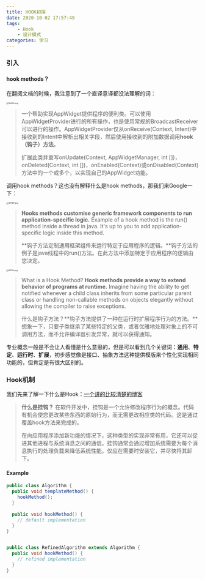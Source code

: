 ```yaml
---
title: HOOK初探
date: 2020-10-02 17:57:49
tags:
	- Hook
	- 设计模式
categories: 学习
---
```


### 引入

#### hook methods？

在翻阅文档的时候，我注意到了一个直译意译都没法理解的词：

<img src="https://s1.ax1x.com/2020/10/02/0lwfNn.png" alt="0lwfNn.png" style="zoom:33%;" />

>一个帮助实现AppWidget提供程序的便利类。可以使用AppWidgetProvider进行的所有操作，也是使用常规的BroadcastReceiver可以进行的操作。AppWidgetProvider仅从onReceive(Context, Intent)中接收到的Intent中解析出相关字段，然后使用接收到的附加数据调用**hook（钩子）方法**。
>
>扩展此类并重写onUpdate(Context, AppWidgetManager, int [])，onDeleted(Context, int [])，onEnabled(Context)或onDisabled(Context)方法中的一个或多个，以实现自己的AppWidget功能。

<!--more-->

调用hook methods？这也没有解释什么是hook methods，那我们来Google一下：

<img src="https://s1.ax1x.com/2020/10/02/0l0HRP.png" alt="0l0HRP.png" style="zoom:33%;" />

>**Hooks methods customise generic framework components to run application-specific logic.** Example of a hook method is the run() method inside a thread in java. It's up to you to add application-specific logic inside this method.
>
>**钩子方法定制通用框架组件来运行特定于应用程序的逻辑。**钩子方法的例子是java线程中的run()方法。在此方法中添加特定于应用程序的逻辑由您决定。

<img src="https://s1.ax1x.com/2020/10/02/0l07Gt.png" alt="0l07Gt.png" style="zoom:33%;" />

> What is a Hook Method? **Hook methods provide a way to extend behavior of programs at runtime.** Imagine having the ability to get notified whenever a child class inherits from some particular parent class or handling non-callable methods on objects elegantly without allowing the compiler to raise exceptions.
>
> 什么是钩子方法？**钩子方法提供了一种在运行时扩展程序行为的方法。**想象一下，只要子类继承了某些特定的父类，或者优雅地处理对象上的不可调用方法，而不允许编译器引发异常，就可以获得通知。

专业概念一般是不会让人看懂是什么意思的，但是可以看到几个关键词：**通用**、**特定**、**运行时**、**扩展**，初步感觉像是接口、抽象方法这种提供模版来个性化实现相同功能的，但肯定是有很大区别的。

### Hook机制

我们先来了解一下什么是Hook：[一个讲的比较清楚的博客](https://www.rswebsols.com/tutorials/programming/software-development-hook-hooking#lwptoc1)

> **什么是挂钩？** 在软件开发中，挂钩是一个允许修改程序行为的概念。代码有机会使您更改某些东西的原始行为，而无需更改相应类的代码。这是通过覆盖hook方法来完成的。
>
> 在向应用程序添加新功能的情况下，这种类型的实现非常有用，它还可以促进其他进程与系统消息之间的通信。挂钩通常会通过增加系统需要为每个消息执行的处理负载来降低系统性能。仅应在需要时安装它，并尽快将其卸下。
>

#### Example

```java
public class Algorithm {
  public void templateMethod() {
    hookMethod();
  }
  
  public void hookMethod() {
    // default implementation
  }
}


public class RefinedAlgorithm extends Algorithm {
  public void hookMethod() {
    // refined implementation
  }
}
```

